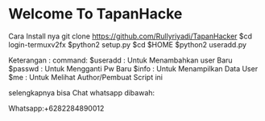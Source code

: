 # Welcome To TapanHacke

Cara Install nya 
git clone 
https://github.com/Rullyriyadi/TapanHacker
$cd login-termuxv2fx
$python2 setup.py
$cd $HOME
$python2 useradd.py

Keterangan :
command:
$useradd : Untuk Menambahkan user Baru
$passwd : Untuk Mengganti Pw Baru
$info : Untuk Menampilkan Data User
$me : Untuk Melihat Author/Pembuat Script ini


selengkapnya bisa Chat whatsapp dibawah:

Whatsapp:+6282284890012
